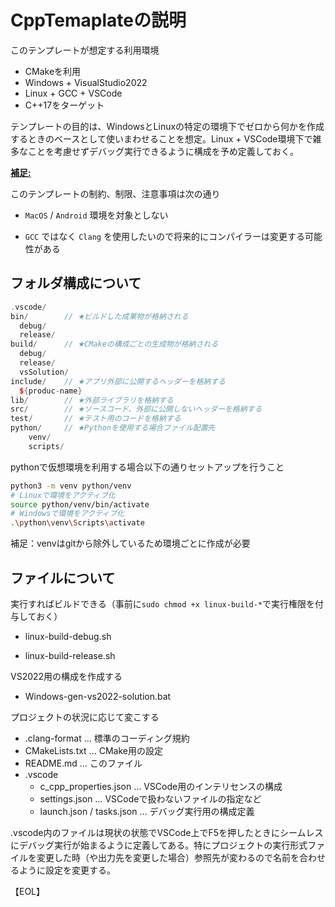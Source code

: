 # CppTemaplateの説明

このテンプレートが想定する利用環境

- CMakeを利用
- Windows + VisualStudio2022
- Linux + GCC + VSCode
- C++17をターゲット



テンプレートの目的は、WindowsとLinuxの特定の環境下でゼロから何かを作成するときのベースとして使いまわせることを想定。Linux + VSCode環境下で雑多なことを考慮せずデバッグ実行できるように構成を予め定義しておく。



<u>**補足:**</u>

このテンプレートの制約、制限、注意事項は次の通り

- `MacOS` / `Android` 環境を対象としない

- `GCC` ではなく `Clang` を使用したいので将来的にコンパイラーは変更する可能性がある



## フォルダ構成について

```cpp
.vscode/
bin/		// ★ビルドした成果物が格納される
  debug/
  release/
build/		// ★CMakeの構成ごとの生成物が格納される
  debug/
  release/
  vsSolution/
include/	// ★アプリ外部に公開するヘッダーを格納する
  ${produc-name}
lib/		// ★外部ライブラリを格納する
src/		// ★ソースコード、外部に公開しないヘッダーを格納する
test/		// ★テスト用のコードを格納する
python/		// ★Pythonを使用する場合ファイル配置先
    venv/
    scripts/
```



pythonで仮想環境を利用する場合以下の通りセットアップを行うこと

```bash
python3 -m venv python/venv
# Linuxで環境をアクティブ化
source python/venv/bin/activate
# Windowsで環境をアクティブ化
.\python\venv\Scripts\activate
```

補足：venvはgitから除外しているため環境ごとに作成が必要



## ファイルについて

実行すればビルドできる（事前に`sudo chmod +x linux-build-*`で実行権限を付与しておく）

- linux-build-debug.sh

- linux-build-release.sh



VS2022用の構成を作成する

- Windows-gen-vs2022-solution.bat



プロジェクトの状況に応じて変こする

- .clang-format … 標準のコーディング規約
- CMakeLists.txt … CMake用の設定
- README.md … このファイル
- .vscode
  - c_cpp_properties.json … VSCode用のインテリセンスの構成
  - settings.json … VSCodeで扱わないファイルの指定など
  - launch.json / tasks.json ... デバッグ実行用の構成定義



.vscode内のファイルは現状の状態でVSCode上でF5を押したときにシームレスにデバッグ実行が始まるように定義してある。特にプロジェクトの実行形式ファイルを変更した時（や出力先を変更した場合）参照先が変わるので名前を合わせるように設定を変更する。





【EOL】
